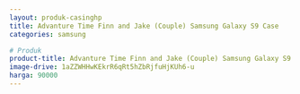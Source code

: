 ```yaml
---
layout: produk-casinghp
title: Advanture Time Finn and Jake (Couple) Samsung Galaxy S9 Case
categories: samsung

# Produk
product-title: Advanture Time Finn and Jake (Couple) Samsung Galaxy S9 Case
image-drive: 1aZZWHHwKEkrR6qRt5hZbRjfuHjKUh6-u
harga: 90000
---
```

